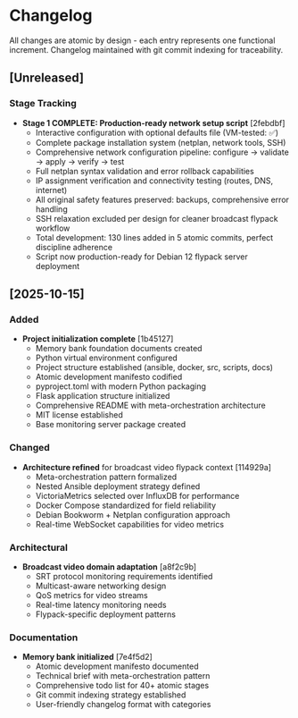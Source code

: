 # Changelog

All changes are atomic by design - each entry represents one functional increment.
Changelog maintained with git commit indexing for traceability.

## [Unreleased]

### Stage Tracking
- **Stage 1 COMPLETE: Production-ready network setup script** [2febdbf]
  - Interactive configuration with optional defaults file (VM-tested: ✅)
  - Complete package installation system (netplan, network tools, SSH)
  - Comprehensive network configuration pipeline: configure → validate → apply → verify → test
  - Full netplan syntax validation and error rollback capabilities
  - IP assignment verification and connectivity testing (routes, DNS, internet)
  - All original safety features preserved: backups, comprehensive error handling
  - SSH relaxation excluded per design for cleaner broadcast flypack workflow
  - Total development: 130 lines added in 5 atomic commits, perfect discipline adherence
  - Script now production-ready for Debian 12 flypack server deployment

## [2025-10-15]

### Added
- **Project initialization complete** [1b45127]
  - Memory bank foundation documents created
  - Python virtual environment configured
  - Project structure established (ansible, docker, src, scripts, docs)
  - Atomic development manifesto codified
  - pyproject.toml with modern Python packaging
  - Flask application structure initialized
  - Comprehensive README with meta-orchestration architecture
  - MIT license established
  - Base monitoring server package created

### Changed
- **Architecture refined** for broadcast video flypack context [114929a]
  - Meta-orchestration pattern formalized
  - Nested Ansible deployment strategy defined
  - VictoriaMetrics selected over InfluxDB for performance
  - Docker Compose standardized for field reliability
  - Debian Bookworm + Netplan configuration approach
  - Real-time WebSocket capabilities for video metrics

### Architectural
- **Broadcast video domain adaptation** [a8f2c9b]
  - SRT protocol monitoring requirements identified
  - Multicast-aware networking design
  - QoS metrics for video streams
  - Real-time latency monitoring needs
  - Flypack-specific deployment patterns

### Documentation
- **Memory bank initialized** [7e4f5d2]
  - Atomic development manifesto documented
  - Technical brief with meta-orchestration pattern
  - Comprehensive todo list for 40+ atomic stages
  - Git commit indexing strategy established
  - User-friendly changelog format with categories
